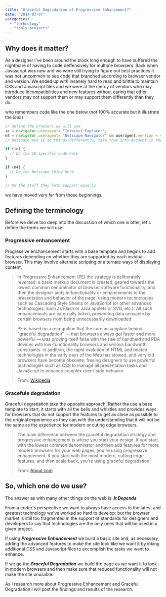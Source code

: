 ```yaml
---
title: "Graceful Degradation of Progressive Enhancement?"
date: "2014-03-07"
categories: 
  - "technology"
  - "tools-projects"
---
```


## Why does it matter?

As a designer I've been around the block long enough to have suffered the nightmare of having to code deffensively for multiple browsers. Back when Javascript was new and we were still trying to figure out best practices it was not uncommon to see code that branched according to browser vendor and version. We ended up with insanely hard to read and brittle to maintain CSS and Javascript files and we were at the mercy of vendors who may introduce incompatibilities and new features without caring that other vendors may not support them or may support them differently than they do.

who remembers code like the one below (not 100% accurate but it illustrate the idea)

```js
// define the browsers we will use
ie = navigator.useragent= "Internet Explorer";
n4 = navigator.useragent= "Netscape Navigator" && useragent.version = 4;
// Netscape and IE do things differently, take that into account in the code below

if (ie) {
  // Do the IE specific code here
}

if (n4) {
  // Do the Netscape thing here
}

// Do the stuff they both support equally
```

we have moved very far from those beginnings.

## Defining the terminology

Before we delve too deep into the discussion of which one is btter, let's define the terms we will use.

### Progressive enhancement

Progressive enchancement starts with a base template and begins to add features depending on whether they are supported by each invidual browser. This may involve alternate scripting or alternate ways of displaying content.

> In Progressive Enhancement (PE) the strategy is deliberately reversed: a basic markup document is created, geared towards the lowest common denominator of browser software functionality, and then the designer adds in functionality or enhancements to the presentation and behavior of the page, using modern technologies such as Cascading Style Sheets or JavaScript (or other advanced technologies, such as Flash or Java applets or SVG, etc.). All such enhancements are externally linked, preventing data unusable by certain browsers from being unnecessarily downloaded
> 
> PE is based on a recognition that the core assumption behind "graceful degradation" — that browsers always got faster and more powerful — was proving itself false with the rise of handheld and PDA devices with low-functionality browsers and serious bandwidth constraints. In addition, the rapid evolution of HTML and related technologies in the early days of the Web has slowed, and very old browsers have become obsolete, freeing designers to use powerful technologies such as CSS to manage all presentation tasks and JavaScript to enhance complex client-side behavior.
> 
> From: [Wikipedia](http://en.wikipedia.org/wiki/Progressive_enhancement)

### Gracefule degradation

Graceful degradation take the opposite approach. Rather tha use a base template to start, it starts with all the bells and whistles and provides ways for browsers that do not support the features to get as close as possible to the original experience as they can with the understanding that it will not be the same as the experience for modern or cuting edge browsers.

> The main difference between the graceful degradation strategy and progressive enhancement is where you start your design. If you start with the lowest common denominator and then add features for more modern browsers for your web pages, you're using progressive enhancement. If you start with the most modern, cutting edge features, and then scale back, you're using graceful degradation.
> 
> From: [About.com](http://webdesign.about.com/od/webdesignglossary/g/graceful-degradation.htm)

## So, which one do we use?

The answer as with many other things on the web is: **_It Depends_**

From a coder's perspective we want to always have access to the latest and greatest technology we've worked so hard to develop; but the browser market is still too fragmented in the support of standards for designers and developers to say that technologies are the only ones that will be used in a given project.

If using **_Progressive Enhancement_** we build a basic site and, as necessary, adding the advanced features to make the site look like we want it by inking additional CSS and Javascript files to accomplish the tasks we want to enhance.

If we go the **_Graceful Degradation_** we build the page as we want it to look in modern browsers and then make sure that reduced functionality will not make the site unusable.

As I research more about Progressive Enhancement and Graceful Degradation I will post the findings and results of the research.
